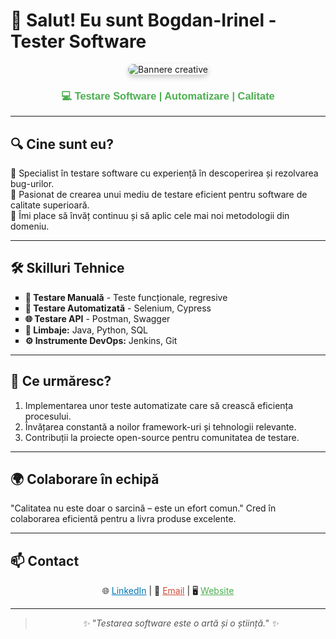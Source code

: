 # 🌟 **Salut! Eu sunt Bogdan-Irinel - Tester Software**

<div align="center">
  <img src="https://via.placeholder.com/400x200" alt="Bannere creative" style="border-radius: 10px; box-shadow: 0px 4px 8px rgba(0,0,0,0.2);">
  <h3 style="color: #4CAF50; font-family: 'Helvetica', sans-serif;">💻 Testare Software | Automatizare | Calitate </h3>
</div>

---

## 🔍 **Cine sunt eu?**

🔸 Specialist în testare software cu experiență în descoperirea și rezolvarea bug-urilor.  
🔸 Pasionat de crearea unui mediu de testare eficient pentru software de calitate superioară.  
🔸 Îmi place să învăț continuu și să aplic cele mai noi metodologii din domeniu.  

---

## 🛠 **Skilluri Tehnice**

<div>
  <ul style="list-style-type: square;">
    <li><b>🧩 Testare Manuală</b> - Teste funcționale, regresive</li>
    <li><b>🤖 Testare Automatizată</b> - Selenium, Cypress</li>
    <li><b>🌐 Testare API</b> - Postman, Swagger</li>
    <li><b>🔧 Limbaje:</b> Java, Python, SQL</li>
    <li><b>⚙️ Instrumente DevOps:</b> Jenkins, Git</li>
  </ul>
</div>

---

## 🚀 **Ce urmăresc?**

1. Implementarea unor teste automatizate care să crească eficiența procesului.  
2. Învățarea constantă a noilor framework-uri și tehnologii relevante.  
3. Contribuții la proiecte open-source pentru comunitatea de testare.  

---

## 🌍 **Colaborare în echipă**

"Calitatea nu este doar o sarcină – este un efort comun." Cred în colaborarea eficientă pentru a livra produse excelente.

---

## 📫 **Contact**
<div align="center">
  🌐 <a href="https://linkedin.com" target="_blank" style="color: #0077b5;">LinkedIn</a> | 📩 <a href="mailto:numele.tau@email.com" style="color: #d14836;">Email</a> | 🖥️ <a href="https://exemplu.com" target="_blank" style="color: #4CAF50;">Website</a>
</div>

---

<div align="center">
  <blockquote style="font-size: 14px; color: #555; font-style: italic;">
    ✨ "Testarea software este o artă și o știință." ✨
  </blockquote>
</div>

